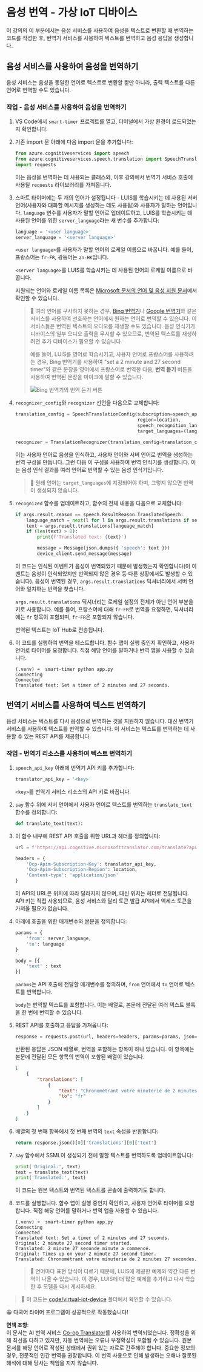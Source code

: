 <!--
CO_OP_TRANSLATOR_METADATA:
{
  "original_hash": "d620a470d9dd8614d99824832978360a",
  "translation_date": "2025-08-24T23:57:03+00:00",
  "source_file": "6-consumer/lessons/4-multiple-language-support/virtual-device-translate-speech.md",
  "language_code": "ko"
}
-->
# 음성 번역 - 가상 IoT 디바이스

이 강의의 이 부분에서는 음성 서비스를 사용하여 음성을 텍스트로 변환할 때 번역하는 코드를 작성한 후, 번역기 서비스를 사용하여 텍스트를 번역하고 음성 응답을 생성합니다.

## 음성 서비스를 사용하여 음성을 번역하기

음성 서비스는 음성을 동일한 언어로 텍스트로 변환할 뿐만 아니라, 출력 텍스트를 다른 언어로 번역할 수도 있습니다.

### 작업 - 음성 서비스를 사용하여 음성을 번역하기

1. VS Code에서 `smart-timer` 프로젝트를 열고, 터미널에서 가상 환경이 로드되었는지 확인합니다.

1. 기존 import 문 아래에 다음 import 문을 추가합니다:

    ```python
    from azure.cognitiveservices import speech
    from azure.cognitiveservices.speech.translation import SpeechTranslationConfig, TranslationRecognizer
    import requests
    ```

    이는 음성을 번역하는 데 사용되는 클래스와, 이후 강의에서 번역기 서비스 호출에 사용될 `requests` 라이브러리를 가져옵니다.

1. 스마트 타이머에는 두 개의 언어가 설정됩니다 - LUIS를 학습시키는 데 사용된 서버 언어(사용자와 대화할 메시지를 생성하는 데도 사용됨)와 사용자가 말하는 언어입니다. `language` 변수를 사용자가 말할 언어로 업데이트하고, LUIS를 학습시키는 데 사용된 언어를 위한 `server_language`라는 새 변수를 추가합니다:

    ```python
    language = '<user language>'
    server_language = '<server language>'
    ```

    `<user language>`를 사용자가 말할 언어의 로케일 이름으로 바꿉니다. 예를 들어, 프랑스어는 `fr-FR`, 광둥어는 `zn-HK`입니다.

    `<server language>`를 LUIS를 학습시키는 데 사용된 언어의 로케일 이름으로 바꿉니다.

    지원되는 언어와 로케일 이름 목록은 [Microsoft 문서의 언어 및 음성 지원 문서](https://docs.microsoft.com/azure/cognitive-services/speech-service/language-support?WT.mc_id=academic-17441-jabenn#speech-to-text)에서 확인할 수 있습니다.

    > 💁 여러 언어를 구사하지 못하는 경우, [Bing 번역기](https://www.bing.com/translator)나 [Google 번역기](https://translate.google.com)와 같은 서비스를 사용하여 선호하는 언어에서 원하는 언어로 번역할 수 있습니다. 이 서비스들은 번역된 텍스트의 오디오를 재생할 수도 있습니다. 음성 인식기가 디바이스의 일부 오디오 출력을 무시할 수 있으므로, 번역된 텍스트를 재생하려면 추가 디바이스가 필요할 수 있습니다.
    >
    > 예를 들어, LUIS를 영어로 학습시키고, 사용자 언어로 프랑스어를 사용하려는 경우, Bing 번역기를 사용하여 "set a 2 minute and 27 second timer"와 같은 문장을 영어에서 프랑스어로 번역한 다음, **번역 듣기** 버튼을 사용하여 번역된 문장을 마이크에 말할 수 있습니다.
    >
    > ![Bing 번역기의 번역 듣기 버튼](../../../../../translated_images/bing-translate.348aa796d6efe2a92f41ea74a5cf42bb4c63d6faaa08e7f46924e072a35daa48.ko.png)

1. `recognizer_config`와 `recognizer` 선언을 다음으로 교체합니다:

    ```python
    translation_config = SpeechTranslationConfig(subscription=speech_api_key,
                                                 region=location,
                                                 speech_recognition_language=language,
                                                 target_languages=(language, server_language))
    
    recognizer = TranslationRecognizer(translation_config=translation_config)
    ```

    이는 사용자 언어로 음성을 인식하고, 사용자 언어와 서버 언어로 번역을 생성하는 번역 구성을 만듭니다. 그런 다음 이 구성을 사용하여 번역 인식기를 생성합니다. 이는 음성 인식 결과를 여러 언어로 번역할 수 있는 음성 인식기입니다.

    > 💁 원래 언어는 `target_languages`에 지정되어야 하며, 그렇지 않으면 번역이 생성되지 않습니다.

1. `recognized` 함수를 업데이트하고, 함수의 전체 내용을 다음으로 교체합니다:

    ```python
    if args.result.reason == speech.ResultReason.TranslatedSpeech:
        language_match = next(l for l in args.result.translations if server_language.lower().startswith(l.lower()))
        text = args.result.translations[language_match]
        if (len(text) > 0):
            print(f'Translated text: {text}')
    
            message = Message(json.dumps({ 'speech': text }))
            device_client.send_message(message)
    ```

    이 코드는 인식된 이벤트가 음성이 번역되었기 때문에 발생했는지 확인합니다(이 이벤트는 음성이 인식되었지만 번역되지 않은 경우 등 다른 상황에서도 발생할 수 있습니다). 음성이 번역된 경우, `args.result.translations` 딕셔너리에서 서버 언어와 일치하는 번역을 찾습니다.

    `args.result.translations` 딕셔너리는 로케일 설정의 전체가 아닌 언어 부분을 키로 사용합니다. 예를 들어, 프랑스어에 대해 `fr-FR`로 번역을 요청하면, 딕셔너리에는 `fr` 항목이 포함되며, `fr-FR`은 포함되지 않습니다.

    번역된 텍스트는 IoT Hub로 전송됩니다.

1. 이 코드를 실행하여 번역을 테스트합니다. 함수 앱이 실행 중인지 확인하고, 사용자 언어로 타이머를 요청합니다. 직접 해당 언어를 말하거나 번역 앱을 사용할 수 있습니다.

    ```output
    (.venv) ➜  smart-timer python app.py
    Connecting
    Connected
    Translated text: Set a timer of 2 minutes and 27 seconds.
    ```

## 번역기 서비스를 사용하여 텍스트 번역하기

음성 서비스는 텍스트를 다시 음성으로 번역하는 것을 지원하지 않습니다. 대신 번역기 서비스를 사용하여 텍스트를 번역할 수 있습니다. 이 서비스는 텍스트를 번역하는 데 사용할 수 있는 REST API를 제공합니다.

### 작업 - 번역기 리소스를 사용하여 텍스트 번역하기

1. `speech_api_key` 아래에 번역기 API 키를 추가합니다:

    ```python
    translator_api_key = '<key>'
    ```

    `<key>`를 번역기 서비스 리소스의 API 키로 바꿉니다.

1. `say` 함수 위에 서버 언어에서 사용자 언어로 텍스트를 번역하는 `translate_text` 함수를 정의합니다:

    ```python
    def translate_text(text):
    ```

1. 이 함수 내부에 REST API 호출을 위한 URL과 헤더를 정의합니다:

    ```python
    url = f'https://api.cognitive.microsofttranslator.com/translate?api-version=3.0'

    headers = {
        'Ocp-Apim-Subscription-Key': translator_api_key,
        'Ocp-Apim-Subscription-Region': location,
        'Content-type': 'application/json'
    }
    ```

    이 API의 URL은 위치에 따라 달라지지 않으며, 대신 위치는 헤더로 전달됩니다. API 키는 직접 사용되므로, 음성 서비스와 달리 토큰 발급 API에서 액세스 토큰을 가져올 필요가 없습니다.

1. 아래에 호출을 위한 매개변수와 본문을 정의합니다:

    ```python
    params = {
        'from': server_language,
        'to': language
    }

    body = [{
        'text' : text
    }]
    ```

    `params`는 API 호출에 전달할 매개변수를 정의하며, `from` 언어에서 `to` 언어로 텍스트를 번역합니다.

    `body`는 번역할 텍스트를 포함합니다. 이는 배열로, 본문에 전달된 여러 텍스트 블록을 한 번에 번역할 수 있습니다.

1. REST API를 호출하고 응답을 가져옵니다:

    ```python
    response = requests.post(url, headers=headers, params=params, json=body)
    ```

    반환된 응답은 JSON 배열로, 번역을 포함하는 항목이 하나 있습니다. 이 항목에는 본문에 전달된 모든 항목의 번역이 포함된 배열이 있습니다.

    ```json
    [
        {
            "translations": [
                {
                    "text": "Chronométrant votre minuterie de 2 minutes 27 secondes.",
                    "to": "fr"
                }
            ]
        }
    ]
    ```

1. 배열의 첫 번째 항목에서 첫 번째 번역의 `text` 속성을 반환합니다:

    ```python
    return response.json()[0]['translations'][0]['text']
    ```

1. `say` 함수에서 SSML이 생성되기 전에 말할 텍스트를 번역하도록 업데이트합니다:

    ```python
    print('Original:', text)
    text = translate_text(text)
    print('Translated:', text)
    ```

    이 코드는 원본 텍스트와 번역된 텍스트를 콘솔에 출력하기도 합니다.

1. 코드를 실행합니다. 함수 앱이 실행 중인지 확인하고, 사용자 언어로 타이머를 요청합니다. 직접 해당 언어를 말하거나 번역 앱을 사용할 수 있습니다.

    ```output
    (.venv) ➜  smart-timer python app.py
    Connecting
    Connected
    Translated text: Set a timer of 2 minutes and 27 seconds.
    Original: 2 minute 27 second timer started.
    Translated: 2 minute 27 seconde minute a commencé.
    Original: Times up on your 2 minute 27 second timer.
    Translated: Chronométrant votre minuterie de 2 minutes 27 secondes.
    ```

    > 💁 언어마다 표현 방식이 다르기 때문에, LUIS에 제공한 예제와 약간 다른 번역이 나올 수 있습니다. 이 경우, LUIS에 더 많은 예제를 추가하고 다시 학습한 후 모델을 다시 게시하세요.

> 💁 이 코드는 [code/virtual-iot-device](../../../../../6-consumer/lessons/4-multiple-language-support/code/virtual-iot-device) 폴더에서 확인할 수 있습니다.

😀 다국어 타이머 프로그램이 성공적으로 작동했습니다!

**면책 조항**:  
이 문서는 AI 번역 서비스 [Co-op Translator](https://github.com/Azure/co-op-translator)를 사용하여 번역되었습니다. 정확성을 위해 최선을 다하고 있지만, 자동 번역에는 오류나 부정확성이 포함될 수 있습니다. 원본 문서를 해당 언어로 작성된 상태에서 권위 있는 자료로 간주해야 합니다. 중요한 정보의 경우, 전문적인 인간 번역을 권장합니다. 이 번역 사용으로 인해 발생하는 오해나 잘못된 해석에 대해 당사는 책임을 지지 않습니다.
